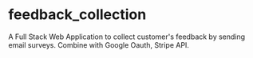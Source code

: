 # feedback_collection
A Full Stack Web Application to collect customer's feedback by sending email surveys.
Combine with Google Oauth, Stripe API.
